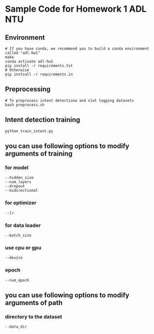 # Sample Code for Homework 1 ADL NTU

## Environment
```shell
# If you have conda, we recommend you to build a conda environment called "adl-hw1"
make
conda activate adl-hw1
pip install -r requirements.txt
# Otherwise
pip instsall -r requirements.in
```

## Preprocessing
```shell
# To preprocess intent detectiona and slot tagging datasets
bash preprocess.sh
```

## Intent detection training
```shell
python train_intent.py
```
## you can use following options to modify arguments of training
### for model
```shell
--hidden_size
--num_layers
--dropout
--bidirectional
```
### for optimizer
```shell
--lr
```
### for data loader
```shell
--batch_size
```
### use cpu or gpu
```shell
--device
```
### epoch
```shell
--num_epoch
```
## you can use following options to modify arguments of path
### directory to the dataset
```shell
--data_dir
```
